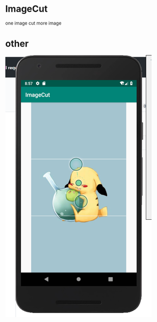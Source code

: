 # ImageCut
one image cut more image

# other

![图片名称](https://github.com/gsyangs/ImageCut/blob/master/images/image1.png)
